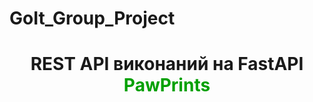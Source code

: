 # GoIt_Group_Project

<h1 align="center"> REST API виконаний на FastAPI <font color="#gray">PawPrints</font></h1> 
